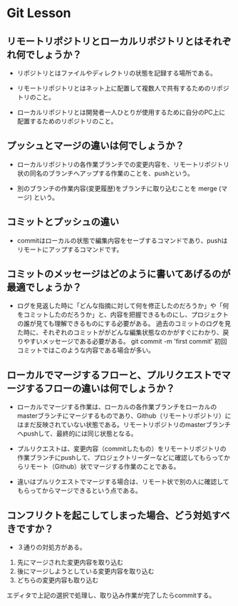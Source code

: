 # Git Lesson

## リモートリポジトリとローカルリポジトリとはそれぞれ何でしょうか？


- リポジトリとはファイルやディレクトリの状態を記録する場所である。

 - リモートリポジトリとはネット上に配置して複数人で共有するためのリポジトリのこと。

- ローカルリポジトリとは開発者一人ひとりが使用するために自分のPC上に配置するためのリポジトリのこと。



## プッシュとマージの違いは何でしょうか？

- ローカルリポジトリの各作業ブランチでの変更内容を、リモートリポジトリ状の同名のブランチへアップする作業のことを、pushという。

- 別のブランチの作業内容(変更履歴)をブランチに取り込むことを merge (マージ) という。



## コミットとプッシュの違い

- commitはローカルの状態で編集内容をセーブするコマンドであり、pushはリモートにアップするコマンドです。




## コミットのメッセージはどのように書いてあげるのが最適でしょうか？

- ログを見返した時に「どんな指摘に対して何を修正したのだろうか」や「何をコミットしたのだろうか」と、内容を把握できるものにし、プロジェクトの誰が見ても理解できるものにする必要がある。
過去のコミットのログを見た時に、それぞれのコミットががどんな編集状態なのかがすぐにわかり、戻りやすいメッセージである必要がある。
git commit -m 'first commit' 初回コミットではこのような内容である場合が多い。



## ローカルでマージするフローと、プルリクエストでマージするフローの違いは何でしょうか？

- ローカルでマージする作業は、ローカルの各作業ブランチをローカルのmasterブランチにマージするものであり、Github（リモートリポジトリ）にはまだ反映されていない状態である。リモートリポジトリのmasterブランチへpushして、最終的には同じ状態となる。

- プルリクエストは、変更内容（commitしたもの）をリモートリポジトリの作業ブランチにpushして、プロジェクトリーダーなどに確認してもらってからリモート（Github）状でマージする作業のことである。

- 違いはプルリクエストでマージする場合は、リモート状で別の人に確認してもらってからマージできるという点である。




## コンフリクトを起こしてしまった場合、どう対処すべきですか？

- ３通りの対処方がある。

1. 先にマージされた変更内容を取り込む
1. 後にマージしようとしている変更内容を取り込む
1. どちらの変更内容も取り込む

エディタで上記の選択で処理し、取り込み作業が完了したらcommitする。
